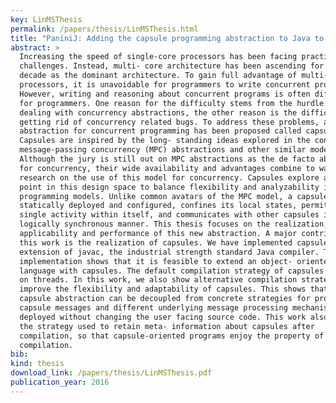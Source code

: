 ```yaml
---
key: LinMSThesis
permalink: /papers/thesis/LinMSThesis.html
title: "PaniniJ: Adding the capsule programming abstraction to Java to provide linguistic support for modular reasoning in concurrent program design"
abstract: >
  Increasing the speed of single-core processors has been facing practical
  challenges. Instead, multi- core architecture has been ascending for the past
  decade as the dominant architecture. To gain full advantage of multi-core
  processors, it is unavoidable for programmers to write concurrent programs.
  However, writing and reasoning about concurrent programs is often difficult
  for programmers. One reason for the difficulty stems from the hurdle of
  dealing with concurrency abstractions, the other reason is the difficulty in
  getting rid of concurrency related bugs. To address these problems, a new
  abstraction for concurrent programming has been proposed called capsule.
  Capsules are inspired by the long- standing ideas explored in the context of
  message-passing concurrency (MPC) abstractions and other similar models.
  Although the jury is still out on MPC abstractions as the de facto abstraction
  for concurrency, their wide availability and advantages combine to warrant
  research on the use of this model for concurrency. Capsules explore a new
  point in this design space to balance flexibility and analyzability in the MPC
  programming models. Unlike common avatars of the MPC model, a capsule is
  statically deployed and configured, confines its local states, permits only a
  single activity within itself, and communicates with other capsules in a
  logically synchronous manner. This thesis focuses on the realization,
  applicability and performance of this new abstraction. A major contribution of
  this work is the realization of capsules. We have implemented capsules as an
  extension of javac, the industrial strength standard Java compiler. The
  implementation shows that it is feasible to extend an object- oriented
  language with capsules. The default compilation strategy of capsules is based
  on threads. In this work, we also show alternative compilation strategies to
  improve the flexibility and adaptability of capsules. This shows that the
  capsule abstraction can be decoupled from concrete strategies for processing
  capsule messages and different underlying message processing mechanisms can be
  deployed without changing the user facing source code. This work also shows
  the strategy used to retain meta- information about capsules after
  compilation, so that capsule-oriented programs enjoy the property of separate
  compilation.
bib:
kind: thesis
download_link: /papers/thesis/LinMSThesis.pdf
publication_year: 2016
---
```

